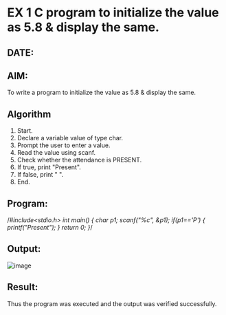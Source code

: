 # EX 1 C program to initialize the value as 5.8 & display the same.
## DATE:
## AIM:
To write a program to initialize the value as 5.8 & display the same.

## Algorithm
1. Start.
2. Declare a variable value of type char.
3. Prompt the user to enter a value.
4. Read the value using scanf.
5. Check whether the attendance is PRESENT.
6. If true, print "Present".
7. If false, print " ".
8. End.   

## Program:
/*#include<stdio.h> 
int main()
{
char p1; 
scanf("%c", &p1);
if(p1=='P')
{
printf("Present");
}
return 0;
}*/

## Output:
![image](https://github.com/user-attachments/assets/c99b114d-1dba-445a-8ad4-11a38388975c)



## Result:
Thus the program was executed and the output was verified successfully.
